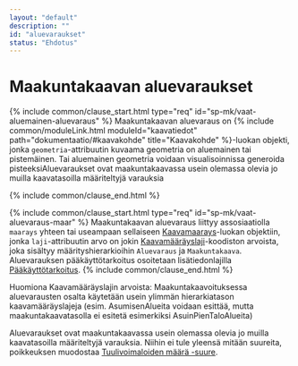 ```yaml
---
layout: "default"
description: ""
id: "aluevaraukset"
status: "Ehdotus"
---
```

# Maakuntakaavan aluevaraukset

<!-- Kommentti / Ak/yk-työstä poimittu: - halutaanko eroon erillisistä aluevaraus / alueen käyttötarkoitus jne termeistä eri kaavatasojen välillä? Nyt tässä vanha oletus pohjalla -->

{% include common/clause_start.html type="req" id="sp-mk/vaat-aluemainen-aluevaraus" %}
Maakuntakaavan aluevaraus on {% include common/moduleLink.html moduleId="kaavatiedot" path="dokumentaatio/#kaavakohde" title="Kaavakohde" %}-luokan objekti, jonka ```geometria```-attribuutin kuvaama geometria on aluemainen tai pistemäinen. Tai aluemainen geometria voidaan visualisoinnissa generoida pisteeksiAluevaraukset ovat maakuntakaavassa usein olemassa olevia jo muilla kaavatasoilla määriteltyjä varauksia

{% include common/clause_end.html %}

{% include common/clause_start.html type="req" id="sp-mk/vaat-aluevaraus-maar" %}
Maakuntakaavan aluevaraus liittyy assosiaatiolla ```maarays``` yhteen tai useampaan sellaiseen [Kaavamaarays](dokumentaatio/#kaavamaarays)-luokan objektiin, jonka ```laji```-attribuutin arvo on jokin [Kaavamääräyslaji](http://uri.suomi.fi/codelist/rytj/RY_Kaavamaarays)-koodiston arvoista, joka sisältyy määrityshierarkioihin  ```Aluevaraus``` ja ```Maakuntakaava```. Aluevarauksen pääkäyttötarkoitus osoitetaan lisätiedonlajilla [Pääkäyttötarkoitus](http://uri.suomi.fi/codelist/rytj/RY_Kaavamaarayksen_Lisatieto/code/paakayttotarkoitus).
{% include common/clause_end.html %}

Huomiona Kaavamääräyslajin arvoista: Maakuntakaavoituksessa aluevarausten osalta käytetään usein ylimmän hierarkiatason kaavamääräyslajeja (esim. AsumisenAlueita voidaan esittää, mutta maakuntakaavatasolla ei esitetä esimerkiksi AsuinPienTaloAlueita)

Aluevaraukset ovat maakuntakaavassa usein olemassa olevia jo muilla kaavatasoilla määriteltyjä varauksia. Niihin ei tule yleensä mitään suureita, poikkeuksen muodostaa
[Tuulivoimaloiden määrä -suure](http://uri.suomi.fi/codelist/rytj/RY_Kaavamaarays/code/tuulivoimaloidenMaara). 
